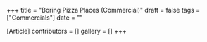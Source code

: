 +++
title = "Boring Pizza Places (Commercial)"
draft = false
tags = ["Commercials"]
date = ""

[Article]
contributors = []
gallery = []
+++
